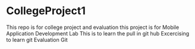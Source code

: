 # CollegeProject1
This repo is for college project and evaluation
this project is for Mobile Application Development Lab
This is to learn the pull in git hub
Excercising to learn git
Evaluation Git

